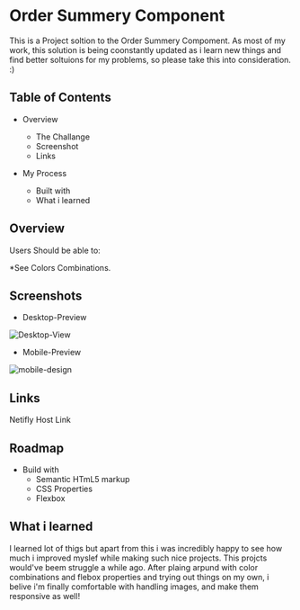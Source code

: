 
# Order Summery Component

This is a Project soltion to the Order Summery Compoment.
As most of my work, this solution is being coonstantly updated as i learn new things and find better soltuions for my problems, so please take this into consideration. :)



## Table of Contents
* Overview
    * The Challange
    * Screenshot
    * Links

* My Process
    * Built with
    * What i learned
    
## Overview
Users Should be able to:

*See Colors Combinations.


## Screenshots

* Desktop-Preview

![Desktop-View](https://user-images.githubusercontent.com/103952813/179347000-6210a52e-792e-4a0c-b04d-a7caa682433e.jpg)

* Mobile-Preview


![mobile-design](https://user-images.githubusercontent.com/103952813/179347055-1156841a-c437-4548-b21b-f8022662f402.jpg)


## Links

Netifly Host Link


## Roadmap

- Build with
    * Semantic HTmL5 markup
    * CSS Properties
    * Flexbox



## What i learned

I learned lot of thigs but apart from this i was incredibly happy to see how much i improved myslef
while making such nice projects. This projcts would've beem struggle a while ago.
After plaing arpund with color combinations and flebox properties and trying out things on my own, i belive i'm finally comfortable with handling images, and make them responsive as well!
